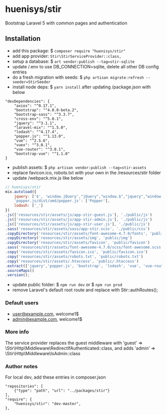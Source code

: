 # huenisys/stir

Bootstrap Laravel 5 with common pages and authentication

## Installation

- add this package: $ ``composer require "huenisys/stir"``
- add app provider: ``Stir\StirServiceProvider::class,``
- setup a database: $ ``art vendor:publish --tag=stir-sqlite``
- update /.env to use DB_CONNECTION=sqlite, delete all other DB config entries
- do a fresh migration with seeds: 
$ ``php artisan migrate:refresh --seeder=StirSeeder``
- install node deps: $ ``yarn install`` after updating /package.json with below
```
"devDependencies": {
	"axios": "^0.17.1",
	"bootstrap": "^4.0.0-beta.2",
	"bootstrap-sass": "^3.3.7",
	"cross-env": "^5.0.1",
	"jquery": "^3.1.1",
	"laravel-mix": "^1.5.0",
	"lodash": "^4.17.4",
	"popper.js": "^1.13.0",
	"vue": "^2.5.6",
	"vuex": "^3.0.1",
	"vue-router": "^3.0.1",
	"bootstrap-vue": "^1.1.0"
}
```
- publish assets: $ ``php artisan vendor:publish --tag=stir-assets``
- replace favicon.ico, robots.txt with your own in the /resources/stir folder
- update /webpack.mix.js like below
```js
// huenisys/stir
mix.autoload({
	jquery: ['$', 'window.jQuery',"jQuery","window.$","jquery","window.jquery"],
	'popper.js/dist/umd/popper.js': ['Popper'],
	lodash: ['_']
})
.js(['resources/stir/assets/js/app-stir-guest.js'], './public/js')
.js(['resources/stir/assets/js/app-stir-admin.js'], './public/js')
.js(['resources/stir/assets/js/app-stir-user.js'], './public/js')
.sass('resources/stir/assets/sass/app-stir.scss', './public/css')
.copyDirectory('resources/stir/assets/font-awesome-4.7.0/fonts', 'public/fonts')
.copyDirectory('resources/stir/assets/img', 'public/img')
.copyDirectory('resources/stir/assets/favicon', 'public/favicon')
.sass('resources/stir/assets/font-awesome-4.7.0/scss/font-awesome.scss', './public/css')
.copy('resources/stir/assets/favicon.ico', 'public/favicon.ico')
.copy('resources/stir/assets/robots.txt', 'public/robots.txt')
.copy('resources/stir/assets/.htaccess', 'public/.htaccess')
.extract(['jquery','popper.js', 'bootstrap', 'lodash', 'vue', 'vue-router', 'bootstrap-vue'])
.sourceMaps()
.version();
```
- update public folder: $ ``npm run dev`` or $ ``npm run prod``
- remove Laravel's default root route and replace with Stir::authRoutes();

### Default users

- user@example.com, welcome1$
- admin@example.com, welcome1$

### More info

The service provider replaces the guest middleware with
'guest' => \Stir\Http\Middleware\RedirectIfAuthenticated::class, and adds
'admin' => \Stir\Http\Middleware\IsAdmin::class

### Author notes

For local dev, add these entries in composer.json
```
"repositories": [
	{"type": "path", "url": "../packages/stir"}
],
"require": {
	"huenisys/stir": "dev-master",
},
```
